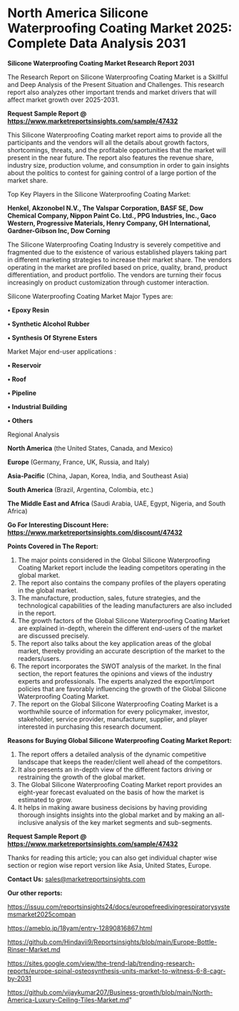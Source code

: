 # North America Silicone Waterproofing Coating Market 2025: Complete Data Analysis 2031

<strong>Silicone Waterproofing Coating Market Research Report 2031</strong>

The Research Report on Silicone Waterproofing Coating Market is a Skillful and Deep Analysis of the Present Situation and Challenges. This research report also analyzes other important trends and market drivers that will affect market growth over 2025-2031.

<strong>Request Sample Report @ <a href=https://www.marketreportsinsights.com/sample/47432>https://www.marketreportsinsights.com/sample/47432</a></strong>

This Silicone Waterproofing Coating market report aims to provide all the participants and the vendors will all the details about growth factors, shortcomings, threats, and the profitable opportunities that the market will present in the near future. The report also features the revenue share, industry size, production volume, and consumption in order to gain insights about the politics to contest for gaining control of a large portion of the market share.

Top Key Players in the Silicone Waterproofing Coating Market:

<strong>Henkel, Akzonobel N.V., The Valspar Corporation, BASF SE, Dow Chemical Company, Nippon Paint Co. Ltd., PPG Industries, Inc., Gaco Western, Progressive Materials, Henry Company, GH International, Gardner-Gibson Inc, Dow Corning</strong>

The Silicone Waterproofing Coating Industry is severely competitive and fragmented due to the existence of various established players taking part in different marketing strategies to increase their market share. The vendors operating in the market are profiled based on price, quality, brand, product differentiation, and product portfolio. The vendors are turning their focus increasingly on product customization through customer interaction.

Silicone Waterproofing Coating Market Major Types are:

<strong>•  Epoxy Resin

•  Synthetic Alcohol Rubber

•  Synthesis Of Styrene Esters</strong>

Market Major end-user applications :

<strong>•  Reservoir

•  Roof

•  Pipeline

•  Industrial Building

•  Others</strong>

Regional Analysis

</u><strong><b>North America</b></strong> (the United States, Canada, and Mexico)

<strong><b>Europe </b></strong>(Germany, France, UK, Russia, and Italy)

<strong><b>Asia-Pacific</b></strong> (China, Japan, Korea, India, and Southeast Asia)

<strong><b>South America</b></strong> (Brazil, Argentina, Colombia, etc.)

<strong><b>The Middle East and Africa</b></strong> (Saudi Arabia, UAE, Egypt, Nigeria, and South Africa)

<strong>Go For Interesting Discount Here: <a href=https://www.marketreportsinsights.com/discount/47432>https://www.marketreportsinsights.com/discount/47432</a></strong>

<strong>Points Covered in The Report:</strong>
<ol>
  <li>The major points considered in the Global Silicone Waterproofing Coating Market report include the leading competitors operating in the global market.</li>
  <li>The report also contains the company profiles of the players operating in the global market.</li>
  <li>The manufacture, production, sales, future strategies, and the technological capabilities of the leading manufacturers are also included in the report.</li>
  <li>The growth factors of the Global Silicone Waterproofing Coating Market are explained in-depth, wherein the different end-users of the market are discussed precisely.</li>
  <li>The report also talks about the key application areas of the global market, thereby providing an accurate description of the market to the readers/users.</li>
  <li>The report incorporates the SWOT analysis of the market. In the final section, the report features the opinions and views of the industry experts and professionals. The experts analyzed the export/import policies that are favorably influencing the growth of the Global Silicone Waterproofing Coating Market.</li>
  <li>The report on the Global Silicone Waterproofing Coating Market is a worthwhile source of information for every policymaker, investor, stakeholder, service provider, manufacturer, supplier, and player interested in purchasing this research document.</li>
</ol>
<strong>Reasons for Buying Global Silicone Waterproofing Coating Market Report:</strong>

<ol>
  <li>The report offers a detailed analysis of the dynamic competitive landscape that keeps the reader/client well ahead of the competitors.</li>
  <li>It also presents an in-depth view of the different factors driving or restraining the growth of the global market.</li>
  <li>The Global Silicone Waterproofing Coating Market report provides an eight-year forecast evaluated on the basis of how the market is estimated to grow.</li>
  <li>It helps in making aware business decisions by having providing thorough insights insights into the global market and by making an all-inclusive analysis of the key market segments and sub-segments.</li>
</ol>
<strong>Request Sample Report @ <a href=https://www.marketreportsinsights.com/sample/47432>https://www.marketreportsinsights.com/sample/47432</a></strong>


Thanks for reading this article; you can also get individual chapter wise section or region wise report version like Asia, United States, Europe.

<strong>Contact Us:</strong>
sales@marketreportsinsights.com

<strong>Our other reports:</strong>

<a href=https://issuu.com/reportsinsights24/docs/europefreedivingrespiratorysystemsmarket2025compan>https://issuu.com/reportsinsights24/docs/europefreedivingrespiratorysystemsmarket2025compan</a>

<a href=https://ameblo.jp/18yam/entry-12890816867.html>https://ameblo.jp/18yam/entry-12890816867.html</a>

<a href=https://github.com/Hindavii9/Reportsinsights/blob/main/Europe-Bottle-Rinser-Market.md>https://github.com/Hindavii9/Reportsinsights/blob/main/Europe-Bottle-Rinser-Market.md</a>

<a href=https://sites.google.com/view/the-trend-lab/trending-research-reports/europe-spinal-osteosynthesis-units-market-to-witness-6-8-cagr-by-2031>https://sites.google.com/view/the-trend-lab/trending-research-reports/europe-spinal-osteosynthesis-units-market-to-witness-6-8-cagr-by-2031</a>

<a href=https://github.com/vijaykumar207/Business-growth/blob/main/North-America-Luxury-Ceiling-Tiles-Market.md>https://github.com/vijaykumar207/Business-growth/blob/main/North-America-Luxury-Ceiling-Tiles-Market.md</a>"
